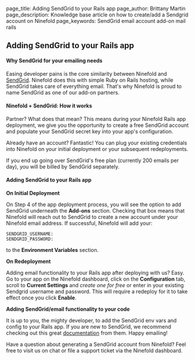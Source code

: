 page_title: 			Adding SendGrid to your Rails app
page_author:      Brittany Martin
page_description: Knowledge base article on how to create/add a Sendgrid account on Ninefold
page_keywords: 		SendGrid email account add-on mail rails

## Adding SendGrid to your Rails app

#### Why SendGrid for your emailing needs

Easing developer pains is the core similarity between Ninefold and [SendGrid](http://www.sendgrid.com). Ninefold does this with simple Ruby on Rails hosting, while SendGrid takes care of everything email. That's why Ninefold is proud to name SendGrid as one of our add-on partners.

#### Ninefold + SendGrid: How it works

Partner? What does that mean? This means during your Ninefold Rails app deployment, we give you the opportunity to create a free SendGrid account and populate your SendGrid secret key into your app's configuration.

Already have an account? Fantastic! You can plug your existing credentials into Ninefold on your initial deployment or your subsequent redeployments.  

If you end up going over SendGrid's free plan (currently 200 emails per day), you will be billed by SendGrid separately.

#### Adding SendGrid to your Rails app

__On Initial Deployment__

On Step 4 of the app deployment process, you will see the option to add SendGrid underneath the __Add-ons__ section. Checking that box means that Ninefold will reach out to SendGrid to create a new account under your Ninefold email address. If successful, Ninefold will add your:

	SENDGRID_USERNAME:
	SENDGRID_PASSWORD:

to the __Environment Variables__ section. 

__On Redeployment__

Adding email functionality to your Rails app after deploying with us? Easy. Go to your app on the Ninefold dashboard, click on the __Configuration__ tab, scroll to __Current Settings__ and _create one for free_ or enter in your existing Sendgrid username and password. This will require a redeploy for it to take effect once you click __Enable__.

__Adding SendGrid/email functionality to your code__

It is up to you, the mighty developer, to add the SendGrid env vars and config to your Rails app. If you are new to SendGrid, we recommend checking out this great [documentation](https://sendgrid.com/docs/Integrate/Frameworks/rubyonrails.html) from them. Happy emailing!

Have a question about generating a SendGrid account from Ninefold? Feel free to visit us on chat or file a support ticket via the Ninefold dashboard.
